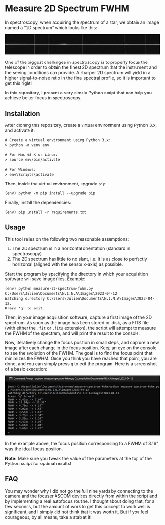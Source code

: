# Measure 2D Spectrum FWHM

In spectroscopy, when acquiring the spectrum of a star, we obtain an image named a "2D spectrum" which looks like this:

![example of a 2D spectrum](2D-spectrum-example.jpg)

One of the biggest challenges in spectroscopy is to properly focus the telescope in order to obtain the finest 2D spectrum that the instrument and the seeing conditions can provide. A sharper 2D spectrum will yield in a higher signal-to-noise ratio in the final spectral profile, so it is important to get this right!

In this repository, I present a very simple Python script that can help you achieve better focus in spectroscopy.

## Installation

After cloning this repository, create a virtual environment using Python 3.x, and activate it:

```
# Create a virtual environment using Python 3.x:
> python -m venv env

# For Mac OS X or Linux:
> source env/bin/activate

# For Windows:
> env\Scripts\activate
```

Then, inside the virtual environment, upgrade `pip`:

```
(env) python -m pip install --upgrade pip
```

Finally, install the dependencies:

```
(env) pip install -r requirements.txt
```

## Usage

This tool relies on the following two reasonable assumptions:

1. The 2D spectrum is in a horizontal orientation (standard in spectroscopy)
2. The 2D spectrum has little to no slant, i.e. it is as close to perfectly horizontal (aligned with the sensor x-axis) as possible.

Start the program by specifying the directory in which your acquisition software will save image files. Example:

```
(env) python measure-2D-spectrum-fwhm.py C:\Users\Julien\Documents\N.I.N.A\Images\2023-04-12
Watching directory C:\Users\Julien\Documents\N.I.N.A\Images\2023-04-12.
Press 'q' to exit.
```

Then, in your image acquisition software, capture a first image of the 2D spectrum. As soon as the image has been stored on disk, as a FITS file (with either the `.fit` or `.fits` extension), the script will attempt to measure the FWHM of the spectrum, and will print the result to the console.

Now, iteratively change the focus position in small steps, and capture a new image after each change in the focus position. Keep an eye on the console to see the evolution of the FWHM. The goal is to find the focus point that minimizes the FWHM. Once you think you have reached that point, you are done, and you can simply press `q` to exit the program. Here is a screenshot of a basic execution:

![Execution example](execution-example.png)

In the example above, the focus position corresponding to a FWHM of 3.16" was the ideal focus position.

**Note:** Make sure you tweak the value of the parameters at the top of the Python script for optimal results!

## FAQ

You may wonder why I did not go the full nine yards by connecting to the camera and the focuser ASCOM devices directly from within the script and by implementing a real autofocus routine. I thought about doing that, for a few seconds, but the amount of work to get this concept to work well is significant, and I simply did not think that it was worth it. But if you feel courageous, by all means, take a stab at it!
